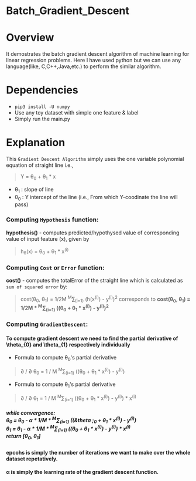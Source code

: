 # Batch_Gradient_Descent

# Overview
It demostrates the batch gradient descent algorithm of machine learning for linear regression problems.
Here I have used python but we can use any language(like, C,C++,Java,etc.) to perform the similar algorithm.

# Dependencies
- `pip3 install -U numpy`
- Use any toy dataset with simple one feature & label
- Simply run the main.py

# Explanation
This `Gradient Descent Algorithm` simply uses the one variable polynomial equation of straight line i.e.,
> Y = &theta;<sub>0</sub> + &theta;<sub>1</sub> * x

- &theta;<sub>1</sub> : slope of line
- &theta;<sub>0</sub> : Y intercept of the line (i.e., From which Y-coodinate the line will pass)
      
### Computing `Hypothesis` function:
**hypothesis()** - computes predicted/hypothysed value of corresponding value of input feature (x), given by
> h<sub>&theta;</sub>(x) = &theta;<sub>0</sub> + &theta;<sub>1</sub> * x<sup>(i)</sup>

### Computing `Cost` or `Error` function:
**cost()** - computes the totalError of the straight line which is calculated as `sum of squared error` by:
> cost(&theta;<sub>0</sub>, &theta;<sub>1</sub>) = 1/2M <sup>M</sup>&sum;<sub>(i=1)</sub> (h(x<sup>(i)</sup>) - y<sup>(i)</sup>)<sup>2</sup>
corresponds to
> __cost(&theta;<sub>0</sub>, &theta;<sub>1</sub>) = 1/2M * <sup>M</sup>&sum;<sub>(i=1)</sub> ((&theta;<sub>0</sub> + &theta;<sub>1</sub> * x<sup>(i)</sup>) - y<sup>(i)</sup>)<sup>2</sup>__

### Computing `GradientDescent`:
#### To compute gradient descent we need to find the partial derivative of \theta_{0} and \theta_{1} respectively individually
- Formula to compute &theta;<sub>0</sub>'s partial derivative 
> &part; / &part; &theta;<sub>0</sub> = 1 / M <sup>M</sup>&sum;<sub>(i=1)</sub> ((&theta;<sub>0</sub> + &theta;<sub>1</sub> * x<sup>(i)</sup>) - y<sup>(i)</sup>)

- Formula to compute &theta;<sub>1</sub>'s partial derivative 
> &part; / &part; &theta;<sub>1</sub> = 1 / M <sup>M</sup>&sum;<sub>(i=1)</sub> ((&theta;<sub>0</sub> + &theta;<sub>1</sub> * x<sup>(i)</sup>) - y<sup>(i)</sup>) * x<sup>(i)</sup>

<h5>while convergence:<br>
  &theta;<sub>0</sub> = &theta;<sub>0</sub> - &alpha; * 1/M * <sup>M</sup>&sum;<sub>(i=1)</sub> ((&theta
  ;<sub>0</sub> + &theta;<sub>1</sub> * x<sup>(i)</sup>) - y<sup>(i)</sup>)<br>
  &theta;<sub>1</sub> = &theta;<sub>1</sub> - &alpha; * 1/M * <sup>M</sup>&sum;<sub>(i=1)</sub> ((&theta;<sub>0</sub> + &theta;<sub>1</sub> * x<sup>(i)</sup>) - y<sup>(i)</sup>) * x<sup>(i)</sup><br>
  return [&theta;<sub>0</sub>, &theta;<sub>1</sub>]</h5>
      
#### epcohs is simply the number of iterations we want to make over the whole dataset repetatively.
#### &alpha; is simply the learning rate of the gradient descent function.
